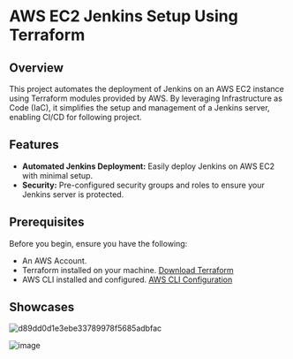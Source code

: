 # AWS EC2 Jenkins Setup Using Terraform

## Overview
This project automates the deployment of Jenkins on an AWS EC2 instance using Terraform modules provided by AWS. By leveraging Infrastructure as Code (IaC), it simplifies the setup and management of a Jenkins server, enabling CI/CD for following project.

## Features
- **Automated Jenkins Deployment:** Easily deploy Jenkins on AWS EC2 with minimal setup.
- **Security:** Pre-configured security groups and roles to ensure your Jenkins server is protected.

## Prerequisites
Before you begin, ensure you have the following:
- An AWS Account.
- Terraform installed on your machine. [Download Terraform](https://www.terraform.io/downloads.html)
- AWS CLI installed and configured. [AWS CLI Configuration](https://docs.aws.amazon.com/cli/latest/userguide/cli-configure-quickstart.html)

## Showcases

![d89dd0d1e3ebe33789978f5685adbfac](https://github.com/usher233/deployment_eks_terraform_and_jenkins/assets/87315603/5d796ded-fdca-4ff9-8cc3-9e7fdb060cbc)

![image](https://github.com/usher233/deployment_eks_terraform_and_jenkins/assets/87315603/0b66a9a7-ef41-42c6-b78d-127b66d5e6a2)

